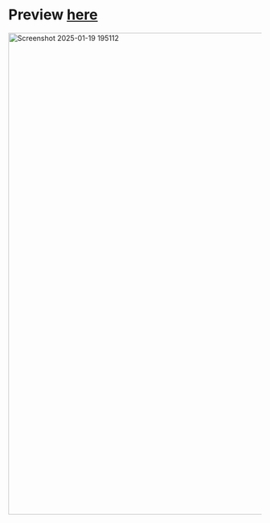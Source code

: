 # Preview [here](https://bbbbbbkjnckl.netlify.app/)


<img width="958" alt="Screenshot 2025-01-19 195112" src="https://github.com/user-attachments/assets/c5f65572-d448-431e-b4f4-a5cbc261cd27" />
